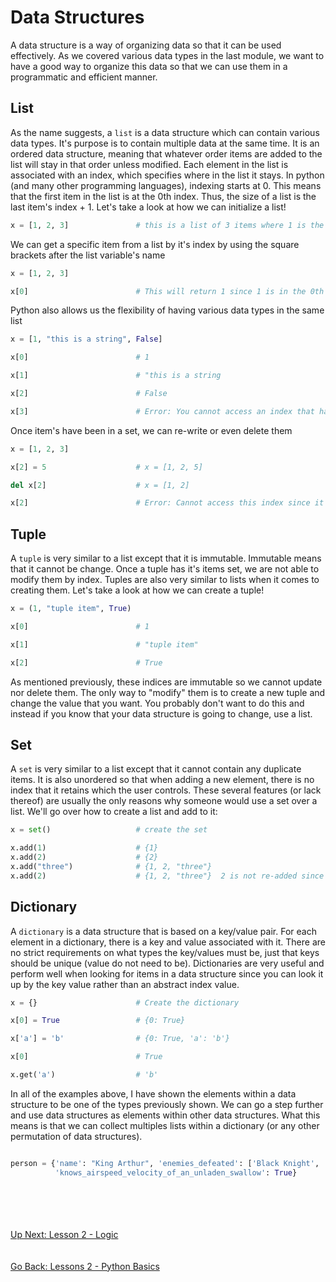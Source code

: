 # Data Structures
A data structure is a way of organizing data so that it can be used effectively. As we covered various data types in
the last module, we want to have a good way to organize this data so that we can use them in a programmatic and
efficient manner. 

## List
As the name suggests, a `list` is a data structure which can contain various data types. It's purpose is to contain
multiple data at the same time. It is an ordered data structure, meaning that whatever order items are added to the
list will stay in that order unless modified. Each element in the list is associated with an index, which specifies
where in the list it stays. In python (and many other programming languages), indexing starts at 0. This means that
the first item in the list is at the 0th index. Thus, the size of a list is the last item's index + 1. Let's take a
look at how we can initialize a list!

```python
x = [1, 2, 3]               # this is a list of 3 items where 1 is the 1st item, 2 is the 2nd item, 3 is the 3rd
```

We can get a specific item from a list by it's index by using the square brackets after the list variable's name

```python
x = [1, 2, 3]

x[0]                        # This will return 1 since 1 is in the 0th index of the list
```

Python also allows us the flexibility of having various data types in the same list

```python
x = [1, "this is a string", False]

x[0]                        # 1 

x[1]                        # "this is a string

x[2]                        # False

x[3]                        # Error: You cannot access an index that has not been set
```

Once item's have been in a set, we can re-write or even delete them

```python
x = [1, 2, 3]

x[2] = 5                    # x = [1, 2, 5]

del x[2]                    # x = [1, 2]

x[2]                        # Error: Cannot access this index since it doesn't exist
```

## Tuple
A `tuple` is very similar to a list except that it is immutable. Immutable means that it cannot be change. Once a tuple
has it's items set, we are not able to modify them by index. Tuples are also very similar to lists when it comes to
creating them. Let's take a look at how we can create a tuple!

```python
x = (1, "tuple item", True)              

x[0]                        # 1

x[1]                        # "tuple item"

x[2]                        # True
```

As mentioned previously, these indices are immutable so we cannot update nor delete them. The only way to "modify" them
is to create a new tuple and change the value that you want. You probably don't want to do this and instead if you know
that your data structure is going to change, use a list.

## Set
A `set` is very similar to a list except that it cannot contain any duplicate items. It is also unordered so that when
adding a new element, there is no index that it retains which the user controls. These several features (or lack thereof)
are usually the only reasons why  someone would use a set over a list. We'll go over how to create a list and add to it:

```python
x = set()                   # create the set

x.add(1)                    # {1}
x.add(2)                    # {2}
x.add("three")              # {1, 2, "three"}
x.add(2)                    # {1, 2, "three"}  2 is not re-added since elements in a set must be unique
``` 

## Dictionary
A `dictionary` is a data structure that is based on a key/value pair. For each element in a dictionary, there is a key
and value associated with it. There are no strict requirements on what types the key/values must be, just that keys should
be unique (value do not need to be). Dictionaries are very useful and perform well when looking for items in a data structure
since you can look it up by the key value rather than an abstract index value. 

```python
x = {}                      # Create the dictionary

x[0] = True                 # {0: True}

x['a'] = 'b'                # {0: True, 'a': 'b'}

x[0]                        # True

x.get('a')                  # 'b'

```


In all of the examples above, I have shown the elements within a data structure to be one of the types previously shown.
We can go a step further and use data structures as elements within other data structures. What this means is that we can
collect multiples lists within a dictionary (or any other permutation of data structures).

```python

person = {'name': "King Arthur", 'enemies_defeated': ['Black Knight', 'Troll'],
          'knows_airspeed_velocity_of_an_unladen_swallow': True}
```
\
\
\
\
[Up Next: Lesson 2 - Logic](logic.md)
\
\
\
[Go Back: Lessons 2 - Python Basics](README.md)
